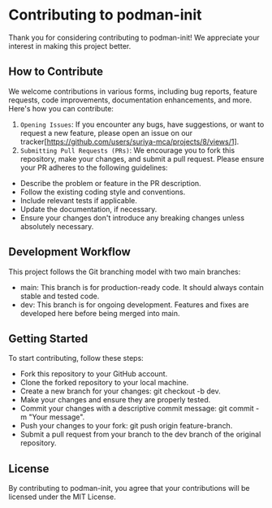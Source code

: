# Contributing to podman-init

Thank you for considering contributing to podman-init! We appreciate your interest in making this project better.

## How to Contribute
We welcome contributions in various forms, including bug reports, feature requests, code improvements, documentation enhancements, and more. Here's how you can contribute:

1. `Opening Issues`: If you encounter any bugs, have suggestions, or want to request a new feature, please open an issue on our tracker[https://github.com/users/suriya-mca/projects/8/views/1].
2. `Submitting Pull Requests (PRs)`: We encourage you to fork this repository, make your changes, and submit a pull request. Please ensure your PR adheres to the following guidelines:
- Describe the problem or feature in the PR description.
- Follow the existing coding style and conventions.
- Include relevant tests if applicable.
- Update the documentation, if necessary.
- Ensure your changes don't introduce any breaking changes unless absolutely necessary.

## Development Workflow
This project follows the Git branching model with two main branches:

- main: This branch is for production-ready code. It should always contain stable and tested code.
- dev: This branch is for ongoing development. Features and fixes are developed here before being merged into main.

## Getting Started
To start contributing, follow these steps:

- Fork this repository to your GitHub account.
- Clone the forked repository to your local machine.
- Create a new branch for your changes: git checkout -b dev.
- Make your changes and ensure they are properly tested.
- Commit your changes with a descriptive commit message: git commit -m "Your message".
- Push your changes to your fork: git push origin feature-branch.
- Submit a pull request from your branch to the dev branch of the original repository.

## License
By contributing to podman-init, you agree that your contributions will be licensed under the MIT License.